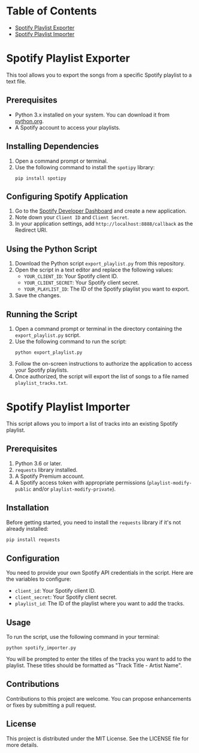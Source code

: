 # Table of Contents

- [Spotify Playlist Exporter](#spotify-playlist-exporter)
- [Spotify Playlist Importer](#spotify-playlist-importer)

# Spotify Playlist Exporter

This tool allows you to export the songs from a specific Spotify playlist to a text file.

## Prerequisites

- Python 3.x installed on your system. You can download it from [python.org](https://www.python.org/downloads/).
- A Spotify account to access your playlists.

## Installing Dependencies

1. Open a command prompt or terminal.
2. Use the following command to install the `spotipy` library:
   ```
   pip install spotipy
   ```

## Configuring Spotify Application

1. Go to the [Spotify Developer Dashboard](https://developer.spotify.com/dashboard/applications) and create a new application.
2. Note down your `Client ID` and `Client Secret`.
3. In your application settings, add `http://localhost:8888/callback` as the Redirect URI.

## Using the Python Script

1. Download the Python script `export_playlist.py` from this repository.
2. Open the script in a text editor and replace the following values:
   - `YOUR_CLIENT_ID`: Your Spotify client ID.
   - `YOUR_CLIENT_SECRET`: Your Spotify client secret.
   - `YOUR_PLAYLIST_ID`: The ID of the Spotify playlist you want to export.
3. Save the changes.

## Running the Script

1. Open a command prompt or terminal in the directory containing the `export_playlist.py` script.
2. Use the following command to run the script:
   ```
   python export_playlist.py
   ```
3. Follow the on-screen instructions to authorize the application to access your Spotify playlists.
4. Once authorized, the script will export the list of songs to a file named `playlist_tracks.txt`.

# Spotify Playlist Importer

This script allows you to import a list of tracks into an existing Spotify playlist.

## Prerequisites

1. Python 3.6 or later.
2. `requests` library installed.
3. A Spotify Premium account.
4. A Spotify access token with appropriate permissions (`playlist-modify-public` and/or `playlist-modify-private`).

## Installation

Before getting started, you need to install the `requests` library if it's not already installed:

```bash
pip install requests
```
## Configuration
You need to provide your own Spotify API credentials in the script. Here are the variables to configure:

- `client_id`: Your Spotify client ID.
- `client_secret`: Your Spotify client secret.
- `playlist_id`: The ID of the playlist where you want to add the tracks.
## Usage
To run the script, use the following command in your terminal:


```
python spotify_importer.py
```

You will be prompted to enter the titles of the tracks you want to add to the playlist. These titles should be formatted as "Track Title - Artist Name".
## Contributions
Contributions to this project are welcome. You can propose enhancements or fixes by submitting a pull request.

## License
This project is distributed under the MIT License. See the LICENSE file for more details.